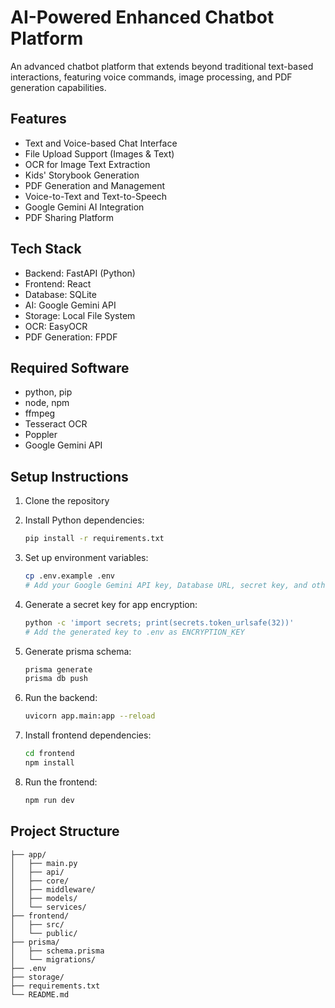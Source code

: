 # AI-Powered Enhanced Chatbot Platform

An advanced chatbot platform that extends beyond traditional text-based interactions, featuring voice commands, image processing, and PDF generation capabilities.

## Features

- Text and Voice-based Chat Interface
- File Upload Support (Images & Text)
- OCR for Image Text Extraction
- Kids' Storybook Generation
- PDF Generation and Management
- Voice-to-Text and Text-to-Speech
- Google Gemini AI Integration
- PDF Sharing Platform

## Tech Stack

- Backend: FastAPI (Python)
- Frontend: React
- Database: SQLite
- AI: Google Gemini API
- Storage: Local File System
- OCR: EasyOCR
- PDF Generation: FPDF

## Required Software

- python, pip
- node, npm
- ffmpeg
- Tesseract OCR
- Poppler
- Google Gemini API

## Setup Instructions

1. Clone the repository
2. Install Python dependencies:

   ```bash
   pip install -r requirements.txt
   ```

3. Set up environment variables:

   ```bash
   cp .env.example .env
   # Add your Google Gemini API key, Database URL, secret key, and other necessary variables to .env
   ```

4. Generate a secret key for app encryption:

   ```bash
   python -c 'import secrets; print(secrets.token_urlsafe(32))'
   # Add the generated key to .env as ENCRYPTION_KEY

5. Generate prisma schema:

   ```bash
   prisma generate
   prisma db push
   ```

6. Run the backend:

   ```bash
   uvicorn app.main:app --reload
   ```

7. Install frontend dependencies:

   ```bash
   cd frontend
   npm install
   ```

8. Run the frontend:

   ```bash
   npm run dev
   ```

## Project Structure

```text
├── app/
│   ├── main.py
│   ├── api/
│   ├── core/
│   ├── middleware/
│   ├── models/
│   └── services/
├── frontend/
│   ├── src/
│   └── public/
├── prisma/
│   ├── schema.prisma
│   └── migrations/
├── .env
├── storage/
├── requirements.txt
└── README.md
```

